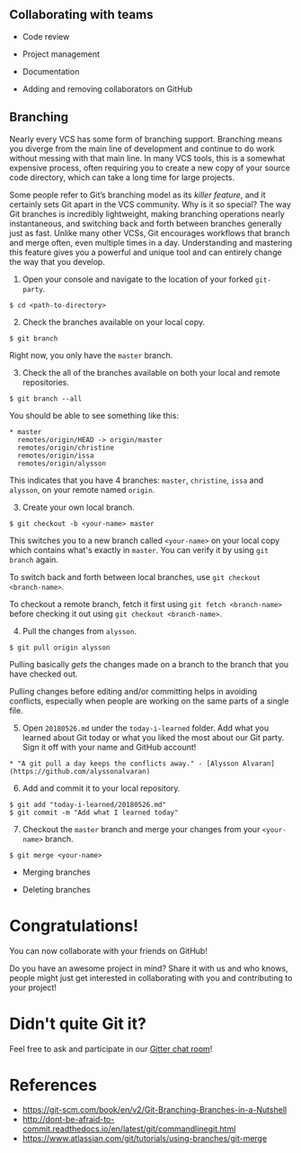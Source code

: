 ## Collaborating with teams

* Code review
* Project management
* Documentation

* Adding and removing collaborators on GitHub

## Branching

Nearly every VCS has some form of branching support. Branching means you diverge from the main line of development and continue to do work without messing with that main line. In many VCS tools, this is a somewhat expensive process, often requiring you to create a new copy of your source code directory, which can take a long time for large projects.

Some people refer to Git’s branching model as its *killer feature*, and it certainly sets Git apart in the VCS community. Why is it so special? The way Git branches is incredibly lightweight, making branching operations nearly instantaneous, and switching back and forth between branches generally just as fast. Unlike many other VCSs, Git encourages workflows that branch and merge often, even multiple times in a day. Understanding and mastering this feature gives you a powerful and unique tool and can entirely change the way that you develop.

1. Open your console and navigate to the location of your forked `git-party`.

```shell
$ cd <path-to-directory>
```

2. Check the branches available on your local copy.

```shell
$ git branch
```

Right now, you only have the `master` branch.

3. Check the all of the branches available on both your local and remote repositories.

```shell
$ git branch --all
```

You should be able to see something like this:

```shell
* master
  remotes/origin/HEAD -> origin/master
  remotes/origin/christine
  remotes/origin/issa
  remotes/origin/alysson
```

This indicates that you have 4 branches: `master`, `christine`, `issa` and `alysson`, on your remote named `origin`.

3. Create your own local branch.

```shell
$ git checkout -b <your-name> master
```

This switches you to a new branch called `<your-name>` on your local copy which contains what's exactly in `master`. You can verify it by using `git branch` again.

To switch back and forth between local branches, use `git checkout <branch-name>`.

To checkout a remote branch, fetch it first using `git fetch <branch-name>` before checking it out using `git checkout <branch-name>`.

4. Pull the changes from `alysson`.

```shell
$ git pull origin alysson
```

Pulling basically *gets* the changes made on a branch to the branch that you have checked out.

Pulling changes before editing and/or committing helps in avoiding conflicts, especially when people are working on the same parts of a single file.

5. Open `20180526.md` under the `today-i-learned` folder. Add what you learned about Git today or what you liked the most about our Git party. Sign it off with your name and GitHub account!

```shell
* "A git pull a day keeps the conflicts away." - [Alysson Alvaran](https://github.com/alyssonalvaran)
```

6. Add and commit it to your local repository.

```shell
$ git add "today-i-learned/20180526.md"
$ git commit -m "Add what I learned today"
```

7. Checkout the `master` branch and merge your changes from your `<your-name>` branch.

```shell
$ git merge <your-name>
```

* Merging branches

* Deleting branches

# Congratulations!

You can now collaborate with your friends on GitHub!

Do you have an awesome project in mind? Share it with us and who knows, people might just get interested in collaborating with you and contributing to your project!

# Didn't quite Git it?

Feel free to ask and participate in our [Gitter chat room](https://gitter.im/WWCodeManila/Git)!

# References

* https://git-scm.com/book/en/v2/Git-Branching-Branches-in-a-Nutshell
* http://dont-be-afraid-to-commit.readthedocs.io/en/latest/git/commandlinegit.html
* https://www.atlassian.com/git/tutorials/using-branches/git-merge